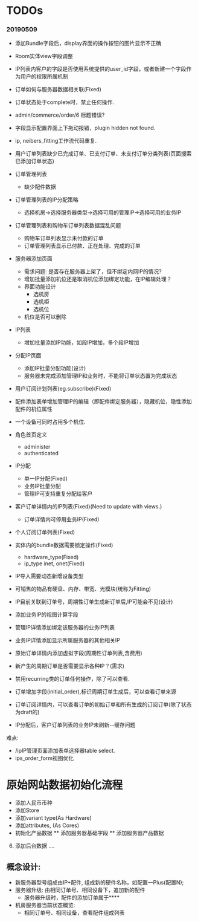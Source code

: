 # TODOs

### 20190509
* 添加Bundle字段后，display界面的操作按钮的图片显示不正确
* Room实体view字段调整
* IP列表内客户的字段是否使用系统提供的user_id字段，或者新建一个字段作为用户的权限所属机制
* 订单如何与服务器数据相关联(Fixed)
* 订单状态处于complete时，禁止任何操作.  
* admin/commerce/order/6 标题错误?
* 字段显示配置界面上下拖动报错，plugin hidden not found.
* ip, neibers_fitting工作流代码重复.

* 用户订单列表缺少已完成订单、已支付订单、未支付订单分类列表(页面搜索已添加订单状态)
* 订单管理列表
  * 缺少配件数据
* 订单管理列表的IP分配策略
  * 选择机房->选择服务器类型->选择可用的管理IP->选择可用的业务IP  
* 订单管理列表和购物车订单列表数据混乱问题
  * 购物车订单列表显示未付款的订单
  * 订单管理列表显示已付款、正在处理、完成的订单  
* 服务器添加页面
  * 需求问题: 是否存在服务器上架了，但不绑定内网IP的情况?
  * 增加批量添加机位还是取消机位添加绑定功能，在IP编辑处理？
  * 界面功能设计
    * 选机房
    * 选机柜
    * 选机位
  * 机位是否可以删除
* IP列表
  * 增加批量添加IP功能，如段IP增加，多个段IP增加
* 分配IP页面
  * 添加IP批量分配功能(设计)  
  * 服务器未完成添加管理IP和业务时，不能将订单状态置为完成状态
* 用户订阅计划列表(eg.subscribe)(Fixed)
* 配件添加表单增加管理IP的编辑（即配件绑定服务器），隐藏机位，隐性添加配件的机位属性
* 一个设备可同时占用多个机位.
* 角色首页定义
  * administer
  * authenticated
* IP分配
  * 单一IP分配(Fixed)
  * 业务IP批量分配
  * 管理IP可支持重复分配给客户
* 客户订单详情内的IP列表(Fixed)(Need to update with views.)
  * 订单详情内可停用业务IP(Fixed)
* 个人订阅订单列表(Fixed)
* 实体内的bundle数据需要锁定操作(Fixed)
  * hardware_type(Fixed)
  * ip_type inet, onet(Fixed)
* IP导入需要动态新增设备类型  
* 可销售的物品有硬盘、内存、带宽、光模块(统称为Fitting)
* IP目前关联到订单号，周期性订单生成新订单后,IP可能会不见(设计)
* 添加业务IP的视图计算字段
* 管理IP详情添加绑定该服务器的业务IP列表
* 业务IP详情添加显示所属服务器的其他相关IP
* 原始订单详情内添加虚拟字段(周期性订单列表,含费用)
* 新产生的周期订单是否需要显示各种IP？(需求)
* 禁用recurring类的订单任何操作，除了可以查看.
* 订单增加字段(initial_order),标识周期订单生成后，可以查看订单来源

* 订单订阅详情内，可以查看订单的初始订单和所有生成的订阅订单(除了状态为draft的)
* IP分配后，客户订单列表的业务IP未刷新--缓存问题

难点:
* /ipIP管理页面添加表单选择器table select.
* ips_order_form视图优化


# 原始网站数据初始化流程
* 添加人民币币种
* 添加Store
* 添加variant type(As Hardware)
* 添加attributes, (As Cores)
* 初始化产品数据
  ** 添加服务器基础字段
  ** 添加服务器产品数据
6. 添加后台数据
....

## 概念设计:
* 新服务器型号组成由IP+配件, 组成新的硬件名称，如配置一Plus(配置N);
* 服务器升级: 由相同订单号、相同设备下，追加新的配件
  * 服务器升级时，配件的添加订单属于****
* 机房服务器当前状态概览:
  * 相同订单号、相同设备，查看配件组成列表

